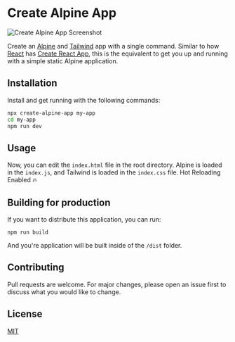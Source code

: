 # Create Alpine App

![Create Alpine App Screenshot](https://cdn.devdojo.com/images/june2023/create-alpine-app.png)

Create an [Alpine](https://alpinejs.dev) and [Tailwind](https://tailwindcss.com) app with a single command. Similar to how [React](https://react.dev/) has [Create React App](https://create-react-app.dev/), this is the equivalent to get you up and running with a simple static Alpine application.

## Installation

Install and get running with the following commands:

```bash
npx create-alpine-app my-app
cd my-app
npm run dev
```

## Usage

Now, you can edit the `index.html` file in the root directory. Alpine is loaded in the `index.js`, and Tailwind is loaded in the `index.css` file. Hot Reloading Enabled 🔥

## Building for production

If you want to distribute this application, you can run:

```
npm run build
```

And you're application will be built inside of the `/dist` folder.

## Contributing

Pull requests are welcome. For major changes, please open an issue first
to discuss what you would like to change.

## License

[MIT](https://choosealicense.com/licenses/mit/)